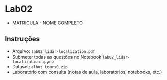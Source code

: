 # Lab02

- MATRICULA - NOME COMPLETO

## Instruções

- Arquivo: `lab02_lidar-localization.pdf`
- Submeter todas as questões no Notebook `lab02_lidar-localization.ipynb`
- Dataset: `albot_tours0.zip`
- Laboratório com consulta (notas de aula, laboratórios, notebooks, etc.)
